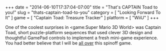 +++
date = "2014-06-10T17:37:04-07:00"
title = "That's CAPTAIN Toad to you!"
slug = "thats-captain-toad-to-you"
category = [ "Looking Forward To It" ]
game = [ "Captain Toad: Treasure Tracker" ]
platform = [ "WiiU" ]
+++

One of the coolest surprises in <game:Super Mario 3D World> was Captain Toad, short puzzle-platform sequences that used clever 3D design and thoughtful GamePad controls to implement a fresh mini-game experience.  You had better believe that I will be <a href="http://www.vg247.com/2014/06/10/captain-toad-treasure-tracker-out-holiday-2014/">all over</a> this spinoff game.